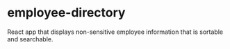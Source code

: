 # employee-directory
React app that displays non-sensitive employee information that is sortable and searchable.
